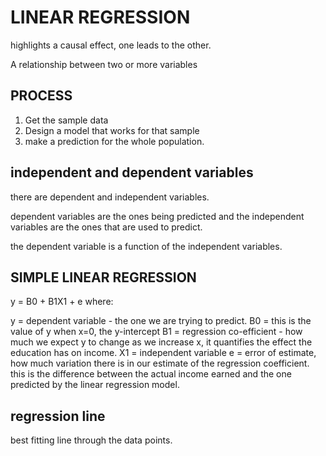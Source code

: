 # LINEAR REGRESSION

highlights a causal effect, one leads to the other.

A relationship  between two or more variables

## PROCESS

1. Get the sample data
2. Design a model that works for that sample
3. make a prediction for the whole population.

## independent and dependent variables

there are dependent and independent variables.

dependent variables are the ones being predicted and the independent variables are the ones that are used to predict.

the dependent variable is a function of the independent variables.

## SIMPLE LINEAR REGRESSION

y = B0 + B1X1 + e where:

y = dependent variable - the one we are trying to predict.
B0 = this is the value of y when x=0, the y-intercept
B1 = regression co-efficient - how much we expect y to change as we increase x, it quantifies the effect the education has on income.
X1 = independent variable
e = error of estimate, how much variation there is in our estimate of the regression coefficient. this is the difference between the actual income earned and the one predicted by the linear regression model.

## regression line

best fitting line through the data points.


